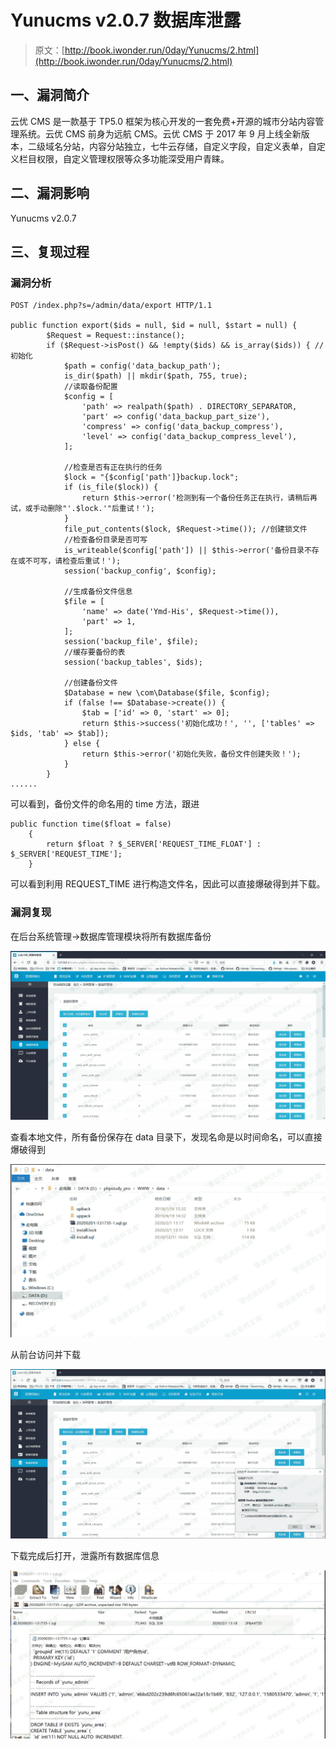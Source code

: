 # Yunucms v2.0.7 数据库泄露

> 原文：[http://book.iwonder.run/0day/Yunucms/2.html](http://book.iwonder.run/0day/Yunucms/2.html)

## 一、漏洞简介

云优 CMS 是一款基于 TP5.0 框架为核心开发的一套免费+开源的城市分站内容管理系统。云优 CMS 前身为远航 CMS。云优 CMS 于 2017 年 9 月上线全新版本，二级域名分站，内容分站独立，七牛云存储，自定义字段，自定义表单，自定义栏目权限，自定义管理权限等众多功能深受用户青睐。

## 二、漏洞影响

Yunucms v2.0.7

## 三、复现过程

### 漏洞分析

```
POST /index.php?s=/admin/data/export HTTP/1.1

public function export($ids = null, $id = null, $start = null) {
        $Request = Request::instance();
        if ($Request->isPost() && !empty($ids) && is_array($ids)) { //初始化
            $path = config('data_backup_path');
            is_dir($path) || mkdir($path, 755, true);
            //读取备份配置
            $config = [
                'path' => realpath($path) . DIRECTORY_SEPARATOR,
                'part' => config('data_backup_part_size'),
                'compress' => config('data_backup_compress'),
                'level' => config('data_backup_compress_level'),
            ];

            //检查是否有正在执行的任务
            $lock = "{$config['path']}backup.lock";
            if (is_file($lock)) {
                return $this->error('检测到有一个备份任务正在执行，请稍后再试，或手动删除"'.$lock.'"后重试！');
            }
            file_put_contents($lock, $Request->time()); //创建锁文件
            //检查备份目录是否可写
            is_writeable($config['path']) || $this->error('备份目录不存在或不可写，请检查后重试！');
            session('backup_config', $config);

            //生成备份文件信息
            $file = [
                'name' => date('Ymd-His', $Request->time()),
                'part' => 1,
            ];
            session('backup_file', $file);
            //缓存要备份的表
            session('backup_tables', $ids);

            //创建备份文件
            $Database = new \com\Database($file, $config);
            if (false !== $Database->create()) {
                $tab = ['id' => 0, 'start' => 0];
                return $this->success('初始化成功！', '', ['tables' => $ids, 'tab' => $tab]);
            } else {
                return $this->error('初始化失败，备份文件创建失败！');
            }
        }
...... 
```

可以看到，备份文件的命名用的 time 方法，跟进

```
public function time($float = false)
    {
        return $float ? $_SERVER['REQUEST_TIME_FLOAT'] : $_SERVER['REQUEST_TIME'];
    } 
```

可以看到利用 REQUEST_TIME 进行构造文件名，因此可以直接爆破得到并下载。

### 漏洞复现

在后台系统管理->数据库管理模块将所有数据库备份

![image](img/c361c14b3f7ce2525fbd207767f7ba64.png)

查看本地文件，所有备份保存在 data 目录下，发现名命是以时间命名，可以直接爆破得到

![image](img/deb66ec4dcda9f5dc142aa2d691bdd6d.png)

从前台访问并下载

![image](img/6c6867b9e2d42c5ad123300bc9fa6e5d.png)

下载完成后打开，泄露所有数据库信息

![image](img/e186acc7049de882559a2d02be9cdb27.png)

